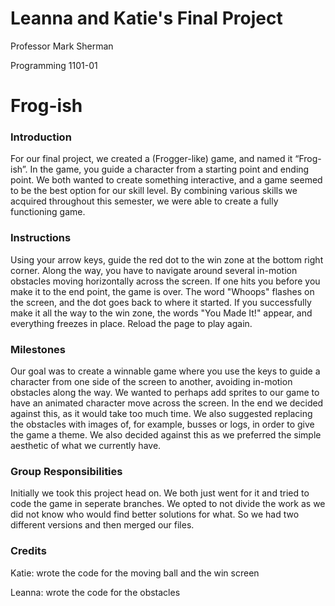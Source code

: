 # Leanna and Katie's Final Project
Professor Mark Sherman

Programming 1101-01

# Frog-ish

### Introduction

For our final project, we created a (Frogger-like) game, and named it “Frog-ish”. In the game, you guide a character from a starting point and ending point. We both wanted to create something interactive, and a game seemed to be the best option for our skill level. By combining various skills we acquired throughout this semester, we were able to create a fully functioning game. 


### Instructions

Using your arrow keys, guide the red dot to the win zone at the bottom right corner. Along the way, you have to navigate around several in-motion obstacles moving horizontally across the screen. If one hits you before you make it to the end point, the game is over. The word "Whoops" flashes on the screen, and the dot goes back to where it started. If you successfully make it all the way to the win zone, the words "You Made It!" appear, and everything freezes in place. Reload the page to play again.


### Milestones

Our goal was to create a winnable game where you use the keys to guide a character from one side of the screen to another, avoiding in-motion obstacles along the way. We wanted to perhaps add sprites to our game to have an animated character move across the screen. In the end we decided against this, as it would take too much time. We also suggested replacing the obstacles with images of, for example, busses or logs, in order to give the game a theme. We also decided against this as we preferred the simple aesthetic of what we currently have. 


### Group Responsibilities

Initially we took this project head on. We both just went for it and tried to code the game in seperate branches. We opted to not divide the work as we did not know who would find better solutions for what. So we had two different versions and then merged our files. 


### Credits

Katie: wrote the code for the moving ball and the win screen

Leanna: wrote the code for the obstacles 
